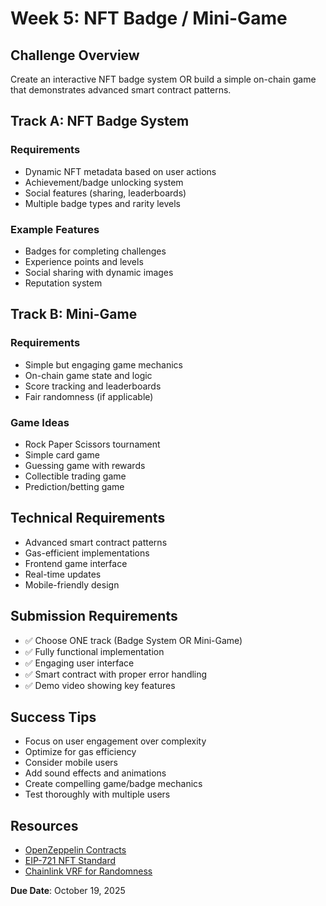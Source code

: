 # Week 5: NFT Badge / Mini-Game

## Challenge Overview
Create an interactive NFT badge system OR build a simple on-chain game that demonstrates advanced smart contract patterns.

## Track A: NFT Badge System

### Requirements
- Dynamic NFT metadata based on user actions
- Achievement/badge unlocking system
- Social features (sharing, leaderboards)
- Multiple badge types and rarity levels

### Example Features
- Badges for completing challenges
- Experience points and levels
- Social sharing with dynamic images
- Reputation system

## Track B: Mini-Game

### Requirements
- Simple but engaging game mechanics
- On-chain game state and logic
- Score tracking and leaderboards
- Fair randomness (if applicable)

### Game Ideas
- Rock Paper Scissors tournament
- Simple card game
- Guessing game with rewards
- Collectible trading game
- Prediction/betting game

## Technical Requirements
- Advanced smart contract patterns
- Gas-efficient implementations
- Frontend game interface
- Real-time updates
- Mobile-friendly design

## Submission Requirements
- ✅ Choose ONE track (Badge System OR Mini-Game)
- ✅ Fully functional implementation
- ✅ Engaging user interface
- ✅ Smart contract with proper error handling
- ✅ Demo video showing key features

## Success Tips
- Focus on user engagement over complexity
- Optimize for gas efficiency
- Consider mobile users
- Add sound effects and animations
- Create compelling game/badge mechanics
- Test thoroughly with multiple users

## Resources
- [OpenZeppelin Contracts](https://docs.openzeppelin.com/contracts/)
- [EIP-721 NFT Standard](https://eips.ethereum.org/EIPS/eip-721)
- [Chainlink VRF for Randomness](https://docs.chain.link/vrf)

**Due Date**: October 19, 2025